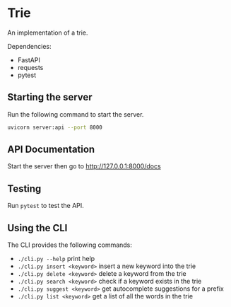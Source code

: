 # Trie
An implementation of a trie.

Dependencies:
- FastAPI
- requests
- pytest

## Starting the server
Run the following command to start the server.
```bash
uvicorn server:api --port 8000
```

## API Documentation
Start the server then go to http://127.0.0.1:8000/docs

## Testing
Run `pytest` to test the API.

## Using the CLI
The CLI provides the following commands:
- `./cli.py --help` print help
- `./cli.py insert <keyword>` insert a new keyword into the trie
- `./cli.py delete <keyword>` delete a keyword from the trie
- `./cli.py search <keyword>` check if a keyword exists in the trie
- `./cli.py suggest <keyword>` get autocomplete suggestions for a prefix
- `./cli.py list <keyword>` get a list of all the words in the trie
